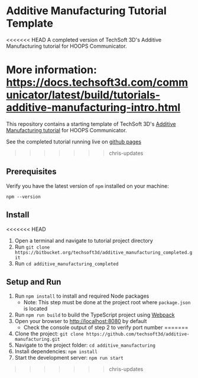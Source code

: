 # Additive Manufacturing Tutorial Template

<<<<<<< HEAD
A completed version of TechSoft 3D's Additive Manufacturing tutorial for HOOPS Communicator.

More information: https://docs.techsoft3d.com/communicator/latest/build/tutorials-additive-manufacturing-intro.html
=======
This repository contains a starting template of TechSoft 3D's [Additive Manufacturing tutorial](https://docs.techsoft3d.com/communicator/latest/build/tutorials/additive-manufacturing/intro.html) for HOOPS Communicator.

See the completed tutorial running live on [github pages](https://techsoft3d.github.io/additive-manufacturing/)
>>>>>>> chris-updates

## Prerequisites

Verify you have the latest version of `npm` installed on your machine:

`npm --version`

## Install

<<<<<<< HEAD
1. Open a terminal and navigate to tutorial project directory
2. Run `git clone https://bitbucket.org/techsoft3d/additive_manufacturing_completed.git`
3. Run `cd additive_manufacturing_completed`

## Setup and Run

1. Run `npm install` to install and required Node packages
    * Note: This step must be done at the project root where `package.json` is located
2. Run `npm run build` to build the TypeScript project using [Webpack](https://webpack.js.org/)
3. Open your browser to [http://localhost:8080](http://localhost:8080) by default
    * Check the console output of step 2 to verify port number
=======
1. Clone the project: `git clone https://github.com/techsoft3d/additive-manufacturing.git`
2. Navigate to the project folder: `cd additive_manufacturing`
3. Install dependencies: `npm install` 
4. Start the development server: `npm run start`
>>>>>>> chris-updates
